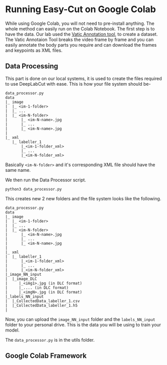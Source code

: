 # Running Easy-Cut on Google Colab

While using Google Colab, you will not need to pre-install anything. The whole method can easily run on the Colab Notebook. The first step is to have the data. Our lab used the [Vatic Annotation tool](https://github.com/cvondrick/vatic), to create a dataset. The Vatic Annotaion Tool breaks the video frame by frame and you can easily annotate the body parts you require and can download the frames and keypoints as XML files.

## Data Processing

This part is done on our local systems, it is used to create the files required to use DeepLabCut with ease. This is how your file system should be- 

```
data_processor.py
data
|_ image
|  |_ <im-1-folder>
|  |_ ...
|  |_ <im-N-folder>
|      |_ <im-N-name>.jpg
|      |_ ...
|      |_ <im-N-name>.jpg
|
|_ xml
   |_ labeller_1
       |_<im-1-folder_xml>
       |_ ...
       |_<im-N-folder_xml>

```

Basically `<im-N-folder>` and it's corresponding XML file should have the same name. 

We then run the Data Processor script. 

`python3 data_processor.py`

This creates new 2 new folders and the file system looks like the following. 

```
data_processor.py
data
|_ image
|  |_ <im-1-folder>
|  |_ ...
|  |_ <im-N-folder>
|      |_ <im-N-name>.jpg
|      |_ ...
|      |_ <im-N-name>.jpg
|
|_ xml
|  |_ labeller_1
|      |_<im-1-folder_xml>
|      |_ ...
|      |_<im-N-folder_xml>
|_image_NN_input
|  |_image_DLC
|     |_<img1>.jpg (in DLC format)
|     |_.... (in DLC format)
|     |_<imgN>.jpg (in DLC format)
|_labels_NN_input
|  |_CollectedData_labeller_1.csv
|  |_CollectedData_labeller_1.h5
|
```

Now, you can upload the `image_NN_input` folder and the `labels_NN_input` folder to your personal drive. This is the data you will be using to train your model. 

The `data_processor.py` is in the utils folder. 

## Google Colab Framework




